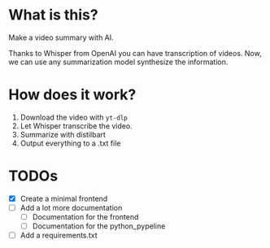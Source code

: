 # What is this?

Make a video summary with AI.

Thanks to Whisper from OpenAI you can have transcription of videos.
Now, we can use any summarization model synthesize the information.

# How does it work?

1. Download the video with `yt-dlp`
2. Let Whisper transcribe the video.
3. Summarize with distilbart
4. Output everything to a .txt file

# TODOs

- [X] Create a minimal frontend
- [ ] Add a lot more documentation
  - [ ] Documentation for the frontend
  - [ ] Documentation for the python_pypeline
- [ ] Add a requirements.txt
